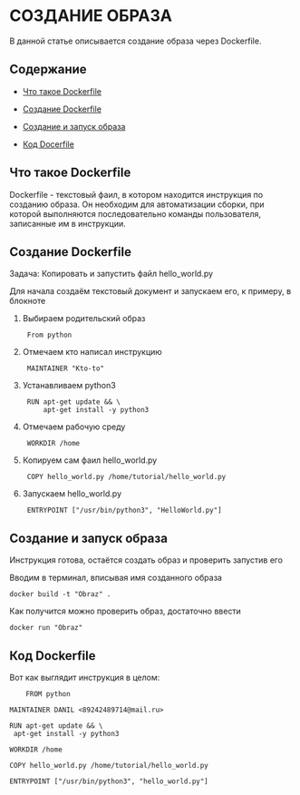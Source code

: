 # СОЗДАНИЕ ОБРАЗА

В данной статье описывается создание образа через Dockerfile. 

## Содержание

* [Что такое Dockerfile](#dockerfile1)

* [Создание Dockerfile](#create)

* [Создание и запуск образа](#run)

* [Код Docerfile](#code)

## Что такое Dockerfile <a name="dockerfile1"></a>

Dockerfile - текстовый фаил, в котором находится инструкция по созданию образа.
 Он необходим для автоматизации сборки, при которой выполняются последовательно
 команды пользователя, записанные им в инструкции.

## Создание Dockerfile <a name="create"></a>

Задача: Копировать и запустить файл hello_world.py

Для начала создаём текстовый документ и запускаем его, к примеру, в блокноте

1. Выбираем родительский образ 

	
		From python


2. Отмечаем кто написал инструкцию


		MAINTAINER "Kto-to"


3. Устанавливаем python3


		RUN apt-get update && \
    		apt-get install -y python3


4. Отмечаем рабочую среду


		WORKDIR /home


4. Копируем сам фаил hello_world.py


		COPY hello_world.py /home/tutorial/hello_world.py


5. Запускаем hello_world.py


		ENTRYPOINT ["/usr/bin/python3", "HelloWorld.py"]


## Создание и запуск образа <a name="run"></a>

Инструкция готова, остаётся создать образ и проверить запустив его

Вводим в терминал, вписывая имя созданного образа
	
	docker build -t "Obraz" .

Как получится можно проверить образ, достаточно ввести 

	docker run "Obraz" 


## Код Dockerfile <a name="code"></a>

Вот как выглядит инструкция в целом:

		FROM python

	MAINTAINER DANIL <89242489714@mail.ru>

	RUN apt-get update && \
   	 apt-get install -y python3

	WORKDIR /home

	COPY hello_world.py /home/tutorial/hello_world.py

	ENTRYPOINT ["/usr/bin/python3", "hello_world.py"]


	



